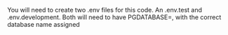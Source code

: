 You will need to create two .env files for this code. An .env.test and .env.development. Both will need to have PGDATABASE=, with the correct database name assigned
